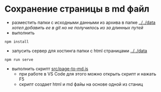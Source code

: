 # Сохранение страницы в md файл
- разместить папки с исходными данными из архива в папке [../../data](../../data) *хотел добавить ее в git но не получилось из за длинных путей*
- выполнить 
```
npm install 
```
- запусить сервер для хостинга папки с html страницами [../../data](../../data)
```
npm run serve
```
- выполнить скрипт [src/page-to-md.js](./src/page-to-md.js)
    - при работе в VS Code для этого можно открыть скрипт и нажать F5
    - скрипт создает html и md файы на основе одной из станиц